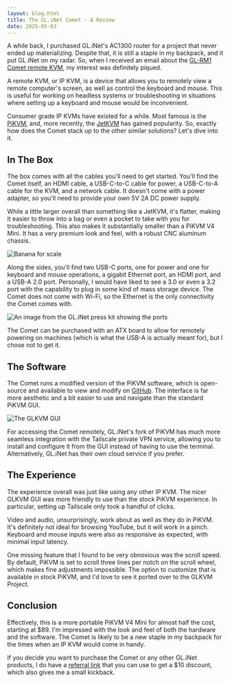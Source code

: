 ```yaml
---
layout: blog.html
title: The GL.iNet Comet - A Review
date: 2025-05-03
---
```

A while back, I purchased GL.iNet's AC1300 router for a project that never ended up materializing. Despite that, it is still a staple in my backpack, and it put GL.iNet on my radar. So, when I received an email about the [GL-RM1 Comet remote KVM](https://www.gl-inet.com/products/gl-rm1/), my interest was definitely piqued.
<!-- more -->

A remote KVM, or IP KVM, is a device that allows you to remotely view a remote computer's screen, as well as control the keyboard and mouse. This is useful for working on headless systems or troubleshooting in situations where setting up a keyboard and mouse would be inconvenient.

Consumer grade IP KVMs have existed for a while. Most famous is the [PiKVM](https://pikvm.org), and, more recently, the [JetKVM](https://jetkvm.com) has gained popularity. So, exactly how does the Comet stack up to the other similar solutions? Let's dive into it.

## In The Box

The box comes with all the cables you'll need to get started. You'll find the Comet itself, an HDMI cable, a USB-C-to-C cable for power, a USB-C-to-A cable for the KVM, and a network cable. It doesn't come with a power adapter, so you'll need to provide your own 5V 2A DC power supply.

While a little larger overall than something like a JetKVM, it's flatter, making it easier to throw into a bag or even a pocket to take with you for troubleshooting. This also makes it substantially smaller than a PiKVM V4 Mini. It has a very premium look and feel, with a robust CNC aluminum chassis.

![Banana for scale](https://i.snap.as/5psrZxEr.jpg)

Along the sides, you'll find two USB-C ports, one for power and one for keyboard and mouse operations, a gigabit Ethernet port, an HDMI port, and a USB-A 2.0 port. Personally, I would have liked to see a 3.0 or even a 3.2 port with the capability to plug in some kind of mass storage device. The Comet does not come with Wi-Fi, so the Ethernet is the only connectivity the Comet comes with.

![An image from the GL.iNet press kit showing the ports](https://i.snap.as/dYVblEN5.jpg)

The Comet can be purchased with an ATX board to allow for remotely powering on machines (which is what the USB-A is actually meant for), but I chose not to get it.

## The Software

The Comet runs a modified version of the PiKVM software, which is open-source and available to view and modify on [GitHub](https://github.com/gl-inet/glkvm). The interface is far more aesthetic and a bit easier to use and navigate than the standard PiKVM GUI.

![The GLKVM GUI](https://i.snap.as/cplGt1aw.png)

For accessing the Comet remotely, GL.iNet's fork of PiKVM has much more seamless integration with the Tailscale private VPN service, allowing you to install and configure it from the GUI instead of having to use the terminal. Alternatively, GL.iNet has their own cloud service if you prefer.

## The Experience

The experience overall was just like using any other IP KVM. The nicer GLKVM GUI was more friendly to use than the stock PiKVM experience. In particular, setting up Tailscale only took a handful of clicks.

Video and audio, unsurprisingly, work about as well as they do in PiKVM. It's definitely not ideal for browsing YouTube, but it will work in a pinch. Keyboard and mouse inputs were also as responsive as expected, with minimal input latency.

One missing feature that I found to be very obnoxious was the scroll speed. By default, PiKVM is set to scroll three lines per notch on the scroll wheel, which makes fine adjustments impossible. The option to customize that is available in stock PiKVM, and I'd love to see it ported over to the GLKVM Project.

## Conclusion

Effectively, this is a more portable PiKVM V4 Mini for almost half the cost, starting at $89. I'm impressed with the look and feel of both the hardware and the software. The Comet is likely to be a new staple in my backpack for the times when an IP KVM would come in handy.

If you decide you want to purchase the Comet or any other GL.iNet products, I do have a [referral link](http://rwrd.io/nma4vqw?c) that you can use to get a $10 discount, which also gives me a small kickback.